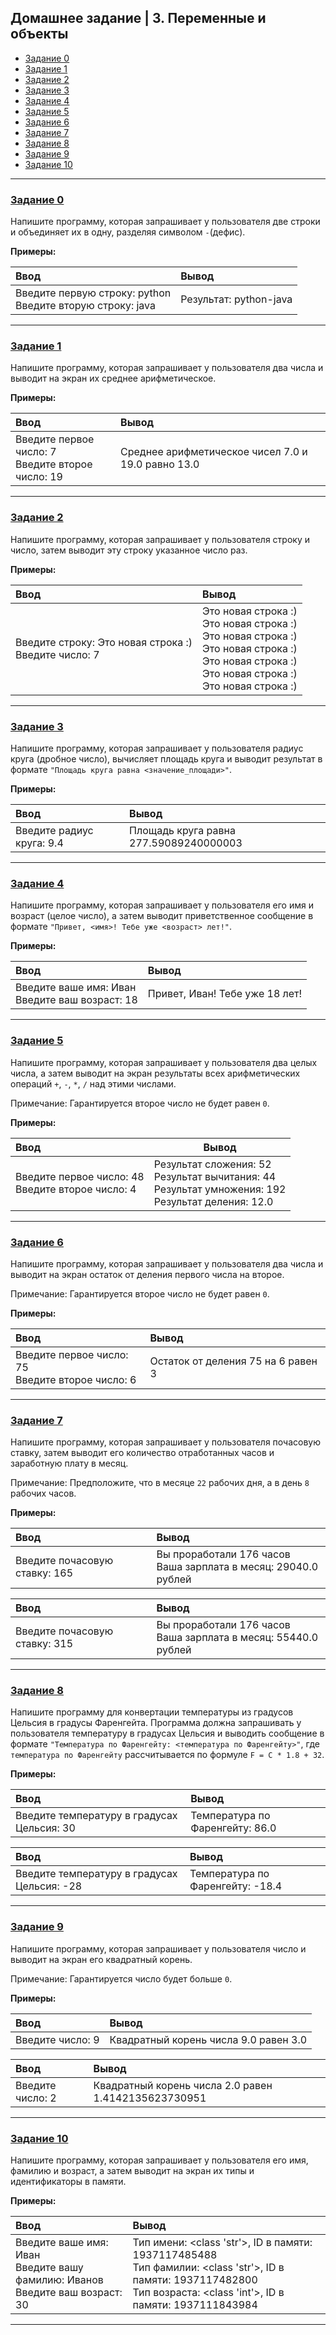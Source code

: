 ## Домашнее задание | 3. Переменные и объекты

- [Задание 0](#задание-0)
- [Задание 1](#задание-1)
- [Задание 2](#задание-2)
- [Задание 3](#задание-3)
- [Задание 4](#задание-4)
- [Задание 5](#задание-5)
- [Задание 6](#задание-6)
- [Задание 7](#задание-7)
- [Задание 8](#задание-8)
- [Задание 9](#задание-9)
- [Задание 10](#задание-10)

---

### [Задание 0](task_0.py)

Напишите программу, которая запрашивает у пользователя две строки и объединяет их в одну,
разделяя символом `-`(дефис).

**Примеры:**

| Ввод                                                          | Вывод                  |
|:--------------------------------------------------------------|:-----------------------|
| Введите первую строку: python</br>Введите вторую строку: java | Результат: python-java |

---

### [Задание 1](task_1.py)

Напишите программу, которая запрашивает у пользователя два числа и выводит на экран их среднее арифметическое.

**Примеры:**

| Ввод                                                 | Вывод                                              |
|:-----------------------------------------------------|:---------------------------------------------------|
| Введите первое число: 7</br>Введите второе число: 19 | Среднее арифметическое чисел 7.0 и 19.0 равно 13.0 |

---

### [Задание 2](task_2.py)

Напишите программу, которая запрашивает у пользователя строку и число, затем выводит эту строку указанное число раз.

**Примеры:**

| Ввод                                                     | Вывод                                                                                                                                                               |
|:---------------------------------------------------------|:--------------------------------------------------------------------------------------------------------------------------------------------------------------------|
| Введите строку: Это новая строка :)</br>Введите число: 7 | Это новая строка :)</br>Это новая строка :)</br>Это новая строка :)</br>Это новая строка :)</br>Это новая строка :)</br>Это новая строка :)</br>Это новая строка :) |

---

### [Задание 3](task_3.py)

Напишите программу, которая запрашивает у пользователя радиус круга (дробное число), вычисляет площадь круга и выводит
результат в формате `"Площадь круга равна <значение_площади>"`.

**Примеры:**

| Ввод                      | Вывод                                  |
|:--------------------------|:---------------------------------------|
| Введите радиус круга: 9.4 | Площадь круга равна 277.59089240000003 |

---

### [Задание 4](task_4.py)

Напишите программу, которая запрашивает у пользователя его имя и возраст (целое число), а затем выводит приветственное
сообщение в формате `"Привет, <имя>! Тебе уже <возраст> лет!"`.

**Примеры:**

| Ввод                                               | Вывод                          |
|:---------------------------------------------------|:-------------------------------|
| Введите ваше имя: Иван</br>Введите ваш возраст: 18 | Привет, Иван! Тебе уже 18 лет! |

---

### [Задание 5](task_5.py)

Напишите программу, которая запрашивает у пользователя два целых числа, а затем выводит на экран результаты всех
арифметических операций `+`, `-`, `*`, `/` над этими числами.

Примечание: Гарантируется второе число не будет равен `0`.

**Примеры:**

| Ввод                                                 | Вывод                                                                                                       |
|:-----------------------------------------------------|-------------------------------------------------------------------------------------------------------------|
| Введите первое число: 48</br>Введите второе число: 4 | Результат сложения: 52</br>Результат вычитания: 44</br>Результат умножения: 192</br>Результат деления: 12.0 |

---

### [Задание 6](task_6.py)

Напишите программу, которая запрашивает у пользователя два числа и выводит на экран остаток от деления первого числа на
второе.

Примечание: Гарантируется второе число не будет равен `0`.

**Примеры:**

| Ввод                                                 | Вывод                              |
|:-----------------------------------------------------|:-----------------------------------|
| Введите первое число: 75</br>Введите второе число: 6 | Остаток от деления 75 на 6 равен 3 |

---

### [Задание 7](task_7.py)

Напишите программу, которая запрашивает у пользователя почасовую ставку, затем выводит его
количество отработанных часов и заработную плату в месяц.

Примечание: Предположите, что в месяце `22` рабочих дня, а в день `8` рабочих часов.

**Примеры:**

| Ввод                          | Вывод                                                              |
|:------------------------------|:-------------------------------------------------------------------|
| Введите почасовую ставку: 165 | Вы проработали 176 часов</br>Ваша зарплата в месяц: 29040.0 рублей |

| Ввод                          | Вывод                                                              |
|:------------------------------|:-------------------------------------------------------------------|
| Введите почасовую ставку: 315 | Вы проработали 176 часов</br>Ваша зарплата в месяц: 55440.0 рублей |

---

### [Задание 8](task_8.py)

Напишите программу для конвертации температуры из градусов Цельсия в градусы Фаренгейта. Программа должна запрашивать у
пользователя температуру в градусах Цельсия и выводить сообщение в
формате `"Температура по Фаренгейту: <температура по Фаренгейту>"`, где `температура по Фаренгейту` рассчитывается по
формуле `F = C * 1.8 + 32`.

**Примеры:**

| Ввод                                       | Вывод                            |
|:-------------------------------------------|:---------------------------------|
| Введите температуру в градусах Цельсия: 30 | Температура по Фаренгейту:  86.0 |

| Ввод                                        | Вывод                             |
|:--------------------------------------------|:----------------------------------|
| Введите температуру в градусах Цельсия: -28 | Температура по Фаренгейту:  -18.4 |

---

### [Задание 9](task_9.py)

Напишите программу, которая запрашивает у пользователя число и выводит на экран его квадратный корень.

Примечание: Гарантируется число будет больше `0`.

**Примеры:**

| Ввод             | Вывод                                 |
|:-----------------|:--------------------------------------|
| Введите число: 9 | Квадратный корень числа 9.0 равен 3.0 |

| Ввод             | Вывод                                                |
|:-----------------|:-----------------------------------------------------|
| Введите число: 2 | Квадратный корень числа 2.0 равен 1.4142135623730951 |

---

### [Задание 10](task_10.py)

Напишите программу, которая запрашивает у пользователя его имя, фамилию и возраст, а затем выводит на экран их типы и
идентификаторы в памяти.

**Примеры:**

| Ввод                                                                                | Вывод                                                                                                                                                                       |
|:------------------------------------------------------------------------------------|:----------------------------------------------------------------------------------------------------------------------------------------------------------------------------|
| Введите ваше имя: Иван</br>Введите вашу фамилию: Иванов</br>Введите ваш возраст: 30 | Тип имени: <class 'str'>, ID в памяти: 1937117485488</br>Тип фамилии: <class 'str'>, ID в памяти: 1937117482800</br>Тип возраста: <class 'int'>, ID в памяти: 1937111843984 |

---
